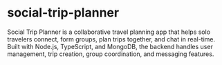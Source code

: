 # social-trip-planner
Social Trip Planner is a collaborative travel planning app that helps solo travelers connect, form groups, plan trips together, and chat in real-time. Built with Node.js, TypeScript, and MongoDB, the backend handles user management, trip creation, group coordination, and messaging features.

